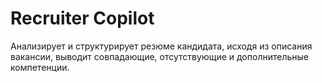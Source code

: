 # Recruiter Copilot
Анализирует и структурирует резюме кандидата, исходя из описания вакансии, выводит совпадающие, отсутствующие и дополнительные компетенции.
